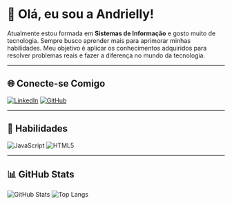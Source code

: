 # 👋 Olá, eu sou a Andrielly!

Atualmente estou formada em **Sistemas de Informação** e gosto muito de tecnologia. Sempre busco aprender mais para aprimorar minhas habilidades. Meu objetivo é aplicar os conhecimentos adquiridos para resolver problemas reais e fazer a diferença no mundo da tecnologia.

---

## 🌐 Conecte-se Comigo

[![LinkedIn](https://img.shields.io/badge/LinkedIn-0E76A8?style=for-the-badge&logo=linkedin&logoColor=white)](https://www.linkedin.com/in/andrifarias/)
[![GitHub](https://img.shields.io/badge/GitHub-181717?style=for-the-badge&logo=github&logoColor=white)](https://github.com/AndriFarias)

---

## 🧠 Habilidades

![JavaScript](https://img.shields.io/badge/JavaScript-F7DF1E?style=for-the-badge&logo=javascript&logoColor=black)
![HTML5](https://img.shields.io/badge/HTML5-E34F26?style=for-the-badge&logo=html5&logoColor=white)

---

## 📊 GitHub Stats

![GitHub Stats](https://github-readme-stats.vercel.app/api?username=AndriFarias&theme=transparent&bg_color=0D1117&border_color=6a00b0&show_icons=true&icon_color=6a00b0&title_color=6a00b0&text_color=C9D1D9)
![Top Langs](https://github-readme-stats.vercel.app/api/top-langs/?username=AndriFarias&layout=compact&theme=transparent&bg_color=0D1117&border_color=6a00b0&title_color=6a00b0&text_color=C9D1D9)

